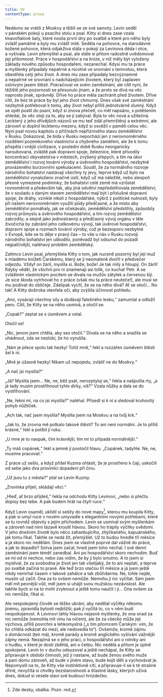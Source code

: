 ```yaml
---
title: XV
contentType: prose
---
```


Nedávno se vrátili z Moskvy a těšili se ze své samoty. Levin seděl v pánském pokoji u psacího stolu a psal. Kitty si dnes zase vzala tmavofialové šaty, které nosila první dny po svatbě a které pro něho byly zvlášť památné a byly mu zvlášť milé. Seděla na pohovce, na starodávné kožené pohovce, která odjakživa stála v pokoji za Levinova děda i otce, a vyšívala. Levin přemýšlel a psal, ale stále si přitom radostně uvědomoval její přítomnost. Práce v hospodářství a na knize, v níž měly být vyloženy základy nového způsobu hospodaření, nezanechal. Kdysi mu ta práce a myšlenky připadaly nepatrné a nicotné ve srovnání s temnotou, která obestřela celý jeho život. A dnes mu zase připadaly bezvýznamné a nepatrné ve srovnání s nadcházejícím životem, který byl zaplaven oslnivým jasem štěstí. Pokračoval ve svém zaměstnání, ale cítil nyní, že těžiště jeho pozornosti se přesunulo jinam, a že proto se dívá na věc naprosto jinak, správněji. Dříve ho práce měla zachránit před životem. Dříve cítil, že bez té práce by byl jeho život chmurný. Dnes však své zaměstnání nezbytně potřeboval k tomu, aby život nebyl příliš jednotvárně slunný. Když se opět pustil do psaní, když si znova přečetl, co měl napsáno, s potěšením shledal, že věc stojí za to, aby se jí zabýval. Byla to věc nová a užitečná. Leckterý z jeho dřívějších názorů se mu teď zdál přemrštěný a extrémní, ale zároveň si doplnil leckterou mezeru, když si osvěžil v paměti celou věc. Nyní psal novou kapitolu o příčinách nepříznivého stavu zemědělství v Rusku. Dokazoval, že bída v Rusku nepochází jen z nerovnoměrného rozdělení pozemkového vlastnictví a chybného zaměření, ale že k tomu přispěla i vnější civilizace, v poslední době Rusku neorganicky naroubovaná, zvláště pak dopravní spoje, železnice, které přivodily koncentraci obyvatelstva v městech, zvýšený přepych, a tím na úkor zemědělství i rozvoj tovární výroby a úvěrového hospodářství, nezbytně provázeného burzovními spekulacemi. Soudil, že za normálního rozvoje národního bohatství nastávají všechny ty jevy, teprve když už bylo na zemědělství vynaloženo značné úsilí, když už má náležité, nebo alespoň přesně vymezené podmínky; že bohatství celé země má vzrůstat rovnoměrně a především tak, aby jiná odvětví nepředstihovala zemědělství; že v souladu s daným stavem zemědělství mají být i příslušné dopravní spoje; že dráhy, vzniklé nikoli z hospodářské, nýbrž z politické nutnosti, byly při našem nerovnoměrném využití půdy předčasné, a že místo aby zemědělství pomáhaly, jak se očekávalo, zemědělství předstihly, způsobily rozvoj průmyslu a úvěrového hospodářství, a tím rozvoj zemědělství zabrzdily; a stejně jako jednostranný a předčasný vývoj orgánu v těle živočicha by zabránil jeho celkovému vývoji, tak úvěrové hospodářství, dopravní spoje a rozmach tovární výroby, což je bezesporu nezbytné v Evropě, kde se to děje v pravý čas – to vše u nás v Rusku rozvoji národního bohatství jen uškodilo, poněvadž byl odsunut do pozadí nejpalčivější, naléhavý problém zemědělský.

Zatímco Levin psal, přemýšlela Kitty o tom, jak nuceně pozorný byl její muž k mladému knížeti Čarskému, který se jí neomaleně dvořil v předvečer odjezdu. Vždyť on žárlí, myslila si. Bože, bože! Je tak milý a hloupý. On žárlí! Kdyby věděl, že všichni pro ni znamenají asi tolik, co kuchař Petr. A se zvláštním vlastnickým pocitem se dívala na mužův zátylek a červenou šíji. Je sice škoda vytrhovat ho z práce (však mu ta práce neuteče!), ale musí se mu podívat do obličeje. Zdalipak vycítí, že se na něho dívá? Ať se otočí… No tak! A Kitty doširoka otevřela oči, aby zvýšila účinnost pohledu.

„Ano, vysávají všechny síly a dodávají falešného lesku,“ zamumlal a odložil pero. Cítil, že Kitty se na něho usmívá, a otočil se.

„Copak?“ zeptal se s úsměvem a vstal.

Otočil se!

„Nic, jenom jsem chtěla, aby ses otočil.“ Dívala se na něho a snažila se uhádnout, zda se nezlobí, že ho vyrušila.

„Nám je přece spolu tak hezky! Totiž mně,“ řekl a rozzářen úsměvem štěstí šel k ní.

„Mně je úžasně hezky! Nikam už nepojedu, zvlášť ne do Moskvy.“

„A nač jsi myslila?“

„Já? Myslila jsem… Ne, ne, běž psát, nerozptyluj se,“ řekla a našpulila rty, „a já tady musím prostřihnout tyhle dírky, víš?“ Vzala nůžky a dala se do vystřihování.

„Ne, řekni mi, na co jsi myslila?“ naléhal. Přisedl si k ní a sledoval kruhovitý pohyb nůžtiček.

„Ach tak, nač jsem myslila? Myslila jsem na Moskvu a na tvůj krk.“

„Jak to, že zrovna mě potkalo takové štěstí? To ani není normální. Je to příliš krásné,“ řekl a políbil jí ruku.

„U mne je to naopak, čím krásnější, tím mi to připadá normálnější.“

„Ty máš copánek,“ řekl a jemně jí pootočil hlavu. „Copánek, tadyhle. Ne, ne, musíme pracovat.“

Z práce už sešlo, a když přišel Kuzma ohlásit, že je prostřeno k čaji, uskočili od sebe jako dva provinilci dopadení při činu.

„Už jsou tu z města?“ ptal se Levin Kuzmy.

„Zrovínka přijeli, skládají věci.“

„Hleď, ať brzo přijdeš,“ řekla na odchodu Kitty Levinovi, „nebo si přečtu dopisy bez tebe. A pak budem hrát na čtyři ruce.“

Když Levin osaměl, uklidil si sešity do nové mapy[^4], kterou mu koupila Kitty, a pak si umyl ruce v novém umyvadle s elegantními novými potřebami, které se tu rovněž objevily s jejím příchodem. Levin se usmíval svým myšlenkám a zároveň nad nimi tázavě kroutil hlavou. Skoro ho trápily výčitky svědomí. V jeho dnešním životě bylo něco zahanbujícího, zhýčkaného, kapuánského, jak tomu říkal. Takhle se nedá žít, přemýšlel. Už to budou hnedle tři měsíce a já skoro nic nedělám. Dnes jsem se vlastně poprvé dal vážně do práce, a jak to dopadlo? Sotva jsem začal, hned jsem toho nechal. I své denní zaměstnání jsem téměř zanedbal. Ani po hospodářství skoro nechodím. Buď se mi od ní nechce, nebo zas vidím, že by jí bylo smutno. A to jsem si myslíval, že za svobodna je život jen tak všelijaký, že to ani neplatí, a teprve po svatbě začíná to pravé. Ale teď brzo utečou tři měsíce a já jsem ještě nikdy nemrhal časem v takové zahálce a tak zbůhdarma. Ne, tohle nejde, musím už začít. Ona za to ovšem nemůže. Nemohu jí nic vyčítat. Sám jsem měl mít pevnější vůli, měl jsem si uhájit svou mužskou nezávislost. Ale takhle bych si na to mohl zvyknout a ještě tomu naučit i ji… Ona ovšem za nic nemůže, říkal si.

Ale nespokojený člověk se těžko ubrání, aby nedělal výčitky někomu jinému, zpravidla bytosti nejbližší; pak jí vyčítá to, co v něm budí nespokojenost. A Levinovi táhly hlavou nejasné myšlenky, že ona snad za nic nemůže (nemohla mít vinu na ničem), ale že za všecko může její výchova, příliš povrchní a lehkomyslná („s tím pitomcem Čarským: vím, že ho chtěla odkázat do mezí, ale nedovedla to“). Ovšemže, kromě zájmu o domácnost (ten má), kromě parády a kromě anglického vyšívání vážnější zájmy nemá. Nezajímá se o jeho práci, o hospodářství ani o rolníky ani o hudbu, v které je dosti zběhlá, ani o četbu. Nic nedělá a přitom je úplně spokojená. Levin to v duchu odsuzoval a ještě nechápal, že Kitty se připravuje k období činnosti, jež jí nastane, až bude ženou svého muže a paní domu zároveň, až bude v jiném stavu, bude kojit děti a vychovávat je. Nepomyslil na to, že Kitty vše instinktivně cítí, a připravuje-li se k té strašné dřině, nevyčítá si chvilky bezstarostnosti a šťastné lásky, kterých užívá dnes, dokud si vesele staví své budoucí hnízdečko.

  

[^4]: Zde desky, obálka. Pozn. red.
